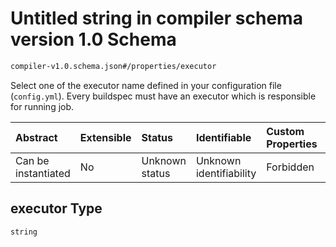 # Untitled string in compiler schema version 1.0 Schema

```txt
compiler-v1.0.schema.json#/properties/executor
```

Select one of the executor name defined in your configuration file (`config.yml`). Every buildspec must have an executor which is responsible for running job.

| Abstract            | Extensible | Status         | Identifiable            | Custom Properties | Additional Properties | Access Restrictions | Defined In                                                                            |
| :------------------ | :--------- | :------------- | :---------------------- | :---------------- | :-------------------- | :------------------ | :------------------------------------------------------------------------------------ |
| Can be instantiated | No         | Unknown status | Unknown identifiability | Forbidden         | Allowed               | none                | [compiler-v1.0.schema.json*](../out/compiler-v1.0.schema.json "open original schema") |

## executor Type

`string`
